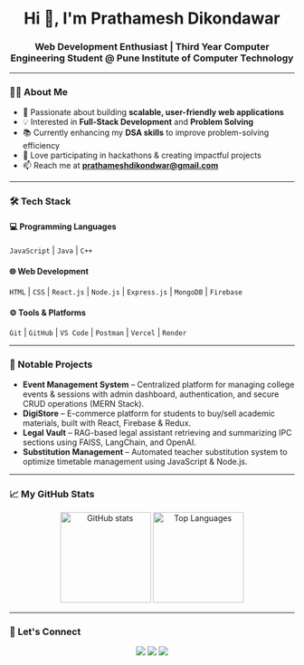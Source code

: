 <h1 align="center">Hi 👋, I'm Prathamesh Dikondawar</h1>
<h3 align="center">Web Development Enthusiast | Third Year Computer Engineering Student @ Pune Institute of Computer Technology</h3>

---

### 👨‍💻 About Me
- 🎯 Passionate about building **scalable, user-friendly web applications**
- 💡 Interested in **Full-Stack Development** and **Problem Solving**
- 📚 Currently enhancing my **DSA skills** to improve problem-solving efficiency
- 🚀 Love participating in hackathons & creating impactful projects
- 📫 Reach me at **prathameshdikondwar@gmail.com**

---

### 🛠 Tech Stack
#### 💻 Programming Languages
`JavaScript` | `Java` | `C++`

#### 🌐 Web Development
`HTML` | `CSS` | `React.js` | `Node.js` | `Express.js` | `MongoDB` | `Firebase`

#### ⚙ Tools & Platforms
`Git` | `GitHub` | `VS Code` | `Postman` | `Vercel` | `Render`

---

### 📂 Notable Projects
- **Event Management System** – Centralized platform for managing college events & sessions with admin dashboard, authentication, and secure CRUD operations (MERN Stack).
- **DigiStore** – E-commerce platform for students to buy/sell academic materials, built with React, Firebase & Redux.
- **Legal Vault** – RAG-based legal assistant retrieving and summarizing IPC sections using FAISS, LangChain, and OpenAI.
- **Substitution Management** – Automated teacher substitution system to optimize timetable management using JavaScript & Node.js.

---

### 📈 My GitHub Stats
<p align="center">
  <img src="https://github-readme-stats.vercel.app/api?username=prathamesh47&show_icons=true&theme=radical" alt="GitHub stats" height="160"/>
  <img src="https://github-readme-stats.vercel.app/api/top-langs/?username=prathamesh47&layout=compact&theme=radical" alt="Top Languages" height="160"/>
</p>

---

### 🌟 Let's Connect
<p align="center">
<a href="mailto:prathameshdikondwar@gmail.com"><img src="https://img.shields.io/badge/Gmail-D14836?style=for-the-badge&logo=gmail&logoColor=white"></a>
<a href="https://www.linkedin.com/in/prathamesh-dikondawar/"><img src="https://img.shields.io/badge/LinkedIn-0077B5?style=for-the-badge&logo=linkedin&logoColor=white"></a>
<a href="https://github.com/prathamesh47"><img src="https://img.shields.io/badge/GitHub-171515?style=for-the-badge&logo=github&logoColor=white"></a>
</p>
